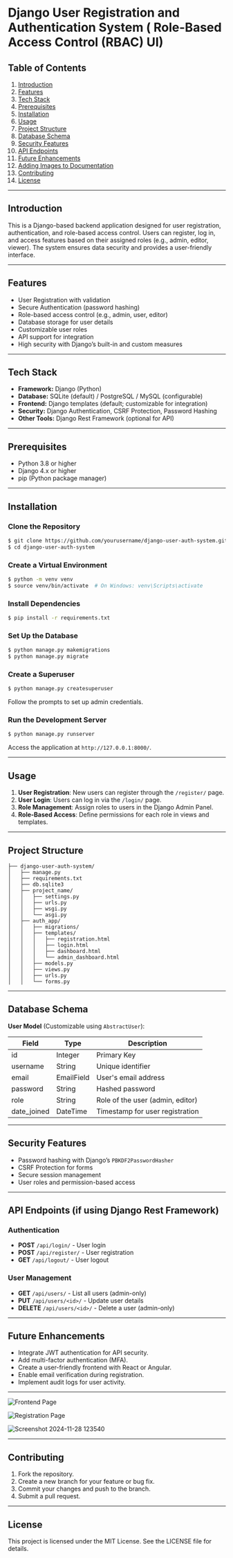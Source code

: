# Django User Registration and Authentication System ( Role-Based Access Control (RBAC) UI)

## Table of Contents

1. [Introduction](#introduction)
2. [Features](#features)
3. [Tech Stack](#tech-stack)
4. [Prerequisites](#prerequisites)
5. [Installation](#installation)
6. [Usage](#usage)
7. [Project Structure](#project-structure)
8. [Database Schema](#database-schema)
9. [Security Features](#security-features)
10. [API Endpoints](#api-endpoints)
11. [Future Enhancements](#future-enhancements)
12. [Adding Images to Documentation](#adding-images-to-documentation)
13. [Contributing](#contributing)
14. [License](#license)

---

## Introduction

This is a Django-based backend application designed for user registration, authentication, and role-based access control. Users can register, log in, and access features based on their assigned roles (e.g., admin, editor, viewer). The system ensures data security and provides a user-friendly interface.

---

## Features

- User Registration with validation
- Secure Authentication (password hashing)
- Role-based access control (e.g., admin, user, editor)
- Database storage for user details
- Customizable user roles
- API support for integration
- High security with Django’s built-in and custom measures

---

## Tech Stack

- **Framework:** Django (Python)
- **Database:** SQLite (default) / PostgreSQL / MySQL (configurable)
- **Frontend:** Django templates (default; customizable for integration)
- **Security:** Django Authentication, CSRF Protection, Password Hashing
- **Other Tools:** Django Rest Framework (optional for API)

---

## Prerequisites

- Python 3.8 or higher
- Django 4.x or higher
- pip (Python package manager)

---

## Installation

### Clone the Repository
```bash
$ git clone https://github.com/yourusername/django-user-auth-system.git
$ cd django-user-auth-system
```

### Create a Virtual Environment
```bash
$ python -m venv venv
$ source venv/bin/activate  # On Windows: venv\Scripts\activate
```

### Install Dependencies
```bash
$ pip install -r requirements.txt
```

### Set Up the Database
```bash
$ python manage.py makemigrations
$ python manage.py migrate
```

### Create a Superuser
```bash
$ python manage.py createsuperuser
```
Follow the prompts to set up admin credentials.

### Run the Development Server
```bash
$ python manage.py runserver
```
Access the application at `http://127.0.0.1:8000/`.

---

## Usage

1. **User Registration**: New users can register through the `/register/` page.
2. **User Login**: Users can log in via the `/login/` page.
3. **Role Management**: Assign roles to users in the Django Admin Panel.
4. **Role-Based Access**: Define permissions for each role in views and templates.

---

## Project Structure

```
├── django-user-auth-system/
│   ├── manage.py
│   ├── requirements.txt
│   ├── db.sqlite3
│   ├── project_name/
│   │   ├── settings.py
│   │   ├── urls.py
│   │   ├── wsgi.py
│   │   └── asgi.py
│   ├── auth_app/
│   │   ├── migrations/
│   │   ├── templates/
│   │   │   ├── registration.html
│   │   │   ├── login.html
│   │   │   ├── dashboard.html
│   │   │   └── admin_dashboard.html
│   │   ├── models.py
│   │   ├── views.py
│   │   ├── urls.py
│   │   └── forms.py
```

---

## Database Schema

**User Model** (Customizable using `AbstractUser`):

| Field         | Type         | Description                        |
|---------------|--------------|------------------------------------|
| id            | Integer      | Primary Key                       |
| username      | String       | Unique identifier                 |
| email         | EmailField   | User's email address              |
| password      | String       | Hashed password                   |
| role          | String       | Role of the user (admin, editor)  |
| date_joined   | DateTime     | Timestamp for user registration   |

---

## Security Features

- Password hashing with Django’s `PBKDF2PasswordHasher`
- CSRF Protection for forms
- Secure session management
- User roles and permission-based access

---

## API Endpoints (if using Django Rest Framework)

### Authentication
- **POST** `/api/login/` - User login
- **POST** `/api/register/` - User registration
- **GET** `/api/logout/` - User logout

### User Management
- **GET** `/api/users/` - List all users (admin-only)
- **PUT** `/api/users/<id>/` - Update user details
- **DELETE** `/api/users/<id>/` - Delete a user (admin-only)

---

## Future Enhancements

- Integrate JWT authentication for API security.
- Add multi-factor authentication (MFA).
- Create a user-friendly frontend with React or Angular.
- Enable email verification during registration.
- Implement audit logs for user activity.

---




![Frontend Page](https://github.com/user-attachments/assets/2742578e-ded2-4355-977f-1a60f8278a7d)



![Registration Page](https://github.com/user-attachments/assets/e1cec3f7-24cb-4f00-a2ad-51e765ca62cf)


![Screenshot 2024-11-28 123540](https://github.com/user-attachments/assets/4cc11a48-f261-42a1-a053-e59b7e2becf2)


---

## Contributing

1. Fork the repository.
2. Create a new branch for your feature or bug fix.
3. Commit your changes and push to the branch.
4. Submit a pull request.

---

## License

This project is licensed under the MIT License. See the LICENSE file for details.

